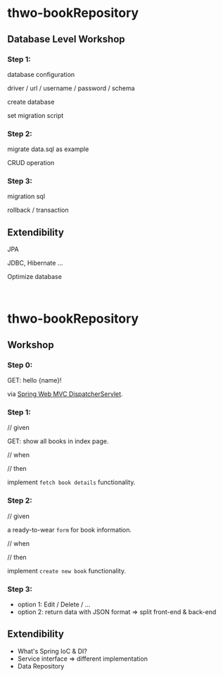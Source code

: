 # thwo-bookRepository

## Database Level Workshop

### Step 1:

database configuration

driver / url / username / password / schema

create database

set migration script

### Step 2:

migrate data.sql as example

CRUD operation

### Step 3:
migration sql

rollback / transaction

## Extendibility
JPA

JDBC, Hibernate ...

Optimize database

<br>

# thwo-bookRepository

## Workshop

### Step 0:

GET: hello {name}! 

via [Spring Web MVC DispatcherServlet](http://docs.spring.io/spring/docs/current/spring-framework-reference/html/mvc.html#mvc-servlet).

### Step 1:

// given

GET: show all books in index page.

// when

// then

implement `fetch book details` functionality.

### Step 2:

// given

a ready-to-wear `form` for book information.

// when

// then

implement `create new book` functionality.

### Step 3:

- option 1: Edit / Delete / ...
- option 2: return data with JSON format => split front-end & back-end


## Extendibility

- What's Spring IoC & DI?
- Service interface => different implementation
- Data Repository



